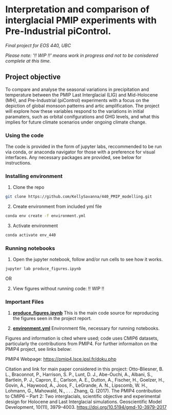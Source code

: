 # Interpretation and comparison of interglacial PMIP experiments with Pre-Industrial piControl.

*Final project for EOS 440, UBC*

*Please note: '!! WIP !!' means work in progress and not to be conisdered complete at this time.*

## Project objective

To compare and analyse the seasonal variations in precipitation and temperature between the PMIP Last Interglacial (LIG) and Mid-Holocene (MH), and Pre-Industrial (piControl) experiments with a focus on the depiction of global monsoon patterns and artic amplification. The project will explore how these variables respond to the variations in initial paramaters, such as orbital conifgurations and GHG levels, and what this implies for future climate scenarios under ongoing climate change.

### Using the code

The code is provided in the form of jupyter labs, reccommended to be run via conda, or anaconda navigator for those with a preference for visual interfaces. Any necessary packages are provided, see below for instructions.

### Installing environment

1. Clone the repo
```bash
git clone https://github.com/KellySavanna/440_PMIP_modelling.git
```
2. Create environment from included yml file
```bash
conda env create -f environment.yml
```
3. Activate environment
```bash
conda activate env_440
```
### Running notebooks

1. Open the jupyter notebook, follow and/or run cells to see how it works.
```bash
jupyter lab produce_figures.ipynb
```
OR

2.  View figures without running code:  !! WIP !!

### Important Files 

1. **[produce_figures.ipynb](produce_figures.ipynb)** 
 This is the main code source for reproducing the figures seen in the project report. 

3. **[environment.yml](environment.yml)** 
 Environment file, necessary for running notebooks.

Figures and information is cited where used; code uses CMIP6 datasets, particularly the contributions from PMIP4. For further informaiton on the PMIP4 project, see links below:

PMIP4 Webpage:
https://pmip4.lsce.ipsl.fr/doku.php

Citation and link for main paper considered in this project:
Otto-Bliesner, B. L., Braconnot, P., Harrison, S. P., Lunt, D. J., Abe-Ouchi, A., Albani, S., Bartlein, P. J., Capron, E., Carlson, A. E., Dutton, A., Fischer, H., Goelzer, H., Govin, A., Haywood, A., Joos, F., LeGrande, A. N., Lipscomb, W. H., Lohmann, G., Mahowald, N., . . . Zhang, Q. (2017). The PMIP4 contribution to CMIP6 – Part 2: Two interglacials, scientific objective and experimental design for Holocene and Last Interglacial simulations. Geoscientific Model Development, 10(11), 3979–4003. https://doi.org/10.5194/gmd-10-3979-2017
